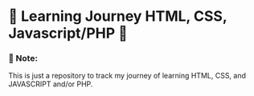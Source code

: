 # 🌱 Learning Journey HTML, CSS, Javascript/PHP 🌱

### 🌱 Note:
This is just a repository to track my journey of learning HTML, CSS, and JAVASCRIPT and/or PHP.
